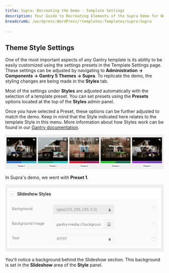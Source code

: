 ```yaml
---
title: Supra: Recreating the Demo - Template Settings
description: Your Guide to Recreating Elements of the Supra Demo for WordPress
breadcrumb: /wordpress:WordPress/!templates:Templates/supra:Supra

---
```


Theme Style Settings
-----

One of the most important aspects of any Gantry template is its ability to be easily customized using the settings presets in the Template Settings page. These settings can be adjusted by navigating to **Administration -> Components -> Gantry 5 Themes -> Supra**. To replicate the demo, the styling changes are being made in the **Styles** tab.

Most of the settings under **Styles** are adjusted automatically with the selection of a template preset. You can set presets using the **Presets** options located at the top of the **Styles** admin panel.

Once you have selected a Preset, these options can be further adjusted to match the demo. Keep in mind that the Style indicated here relates to the template Style in this menu. More information about how Styles work can be found in our [Gantry documentation](http://docs.gantry.org/gantry5/configure/styles).

![Style Settings](assets/style_1.jpeg)

In Supra's demo, we went with **Preset 1**. 


![Style Settings](assets/style_3.jpeg)

You'll notice a background behind the Slideshow section. This background is set in the **Slideshow** area of the **Style** panel.